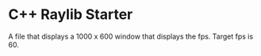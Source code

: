 # C++ Raylib Starter

A file that displays a 1000 x 600 window that displays the fps. Target fps is 60.

